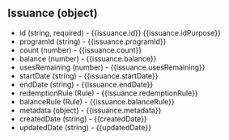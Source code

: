 ## Issuance (object)
+ id (string, required) - {{issuance.id}}  {{issuance.idPurpose}}
+ programId (string) - {{issuance.programId}}
+ count (number) - {{issuance.count}}
+ balance (number) - {{issuance.balance}}  
+ usesRemaining (number) - {{issuance.usesRemaining}}  
+ startDate (string) - {{issuance.startDate}}
+ endDate (string) - {{issuance.endDate}}
+ redemptionRule (Rule) - {{issuance.redemptionRule}}
+ balanceRule (Rule) - {{issuance.balanceRule}}
+ metadata (object) - {{issuance.metadata}}
+ createdDate (string) - {{createdDate}}
+ updatedDate (string) - {{updatedDate}}
